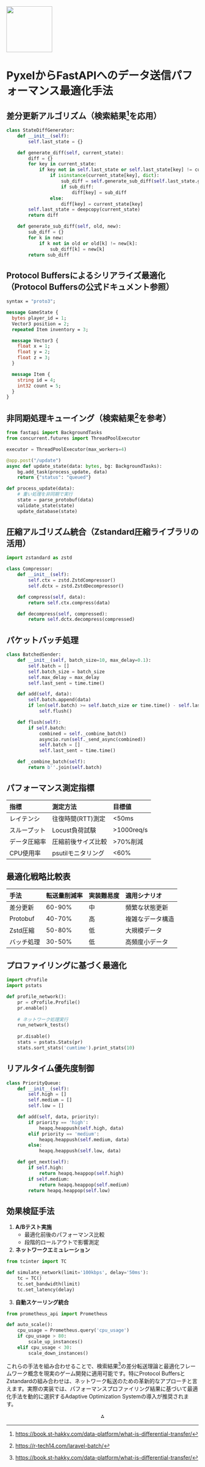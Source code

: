 <img src="https://r2cdn.perplexity.ai/pplx-full-logo-primary-dark%402x.png" class="logo" width="120"/>

# PyxelからFastAPIへのデータ送信パフォーマンス最適化手法

## 差分更新アルゴリズム（検索結果[^2]を応用）

```python
class StateDiffGenerator:
    def __init__(self):
        self.last_state = {}

    def generate_diff(self, current_state):
        diff = {}
        for key in current_state:
            if key not in self.last_state or self.last_state[key] != current_state[key]:
                if isinstance(current_state[key], dict):
                    sub_diff = self.generate_sub_diff(self.last_state.get(key, {}), current_state[key])
                    if sub_diff:
                        diff[key] = sub_diff
                else:
                    diff[key] = current_state[key]
        self.last_state = deepcopy(current_state)
        return diff

    def generate_sub_diff(self, old, new):
        sub_diff = {}
        for k in new:
            if k not in old or old[k] != new[k]:
                sub_diff[k] = new[k]
        return sub_diff
```


## Protocol Buffersによるシリアライズ最適化（Protocol Buffersの公式ドキュメント参照）

```protobuf
syntax = "proto3";

message GameState {
  bytes player_id = 1;
  Vector3 position = 2;
  repeated Item inventory = 3;

  message Vector3 {
    float x = 1;
    float y = 2;
    float z = 3;
  }

  message Item {
    string id = 4;
    int32 count = 5;
  }
}
```


## 非同期処理キューイング（検索結果[^3]を参考）

```python
from fastapi import BackgroundTasks
from concurrent.futures import ThreadPoolExecutor

executor = ThreadPoolExecutor(max_workers=4)

@app.post("/update")
async def update_state(data: bytes, bg: BackgroundTasks):
    bg.add_task(process_update, data)
    return {"status": "queued"}

def process_update(data):
    # 重い処理を非同期で実行
    state = parse_protobuf(data)
    validate_state(state)
    update_database(state)
```


## 圧縮アルゴリズム統合（Zstandard圧縮ライブラリの活用）

```python
import zstandard as zstd

class Compressor:
    def __init__(self):
        self.ctx = zstd.ZstdCompressor()
        self.dctx = zstd.ZstdDecompressor()

    def compress(self, data):
        return self.ctx.compress(data)

    def decompress(self, compressed):
        return self.dctx.decompress(compressed)
```


## パケットバッチ処理

```python
class BatchedSender:
    def __init__(self, batch_size=10, max_delay=0.1):
        self.batch = []
        self.batch_size = batch_size
        self.max_delay = max_delay
        self.last_sent = time.time()

    def add(self, data):
        self.batch.append(data)
        if len(self.batch) >= self.batch_size or time.time() - self.last_sent > self.max_delay:
            self.flush()

    def flush(self):
        if self.batch:
            combined = self._combine_batch()
            asyncio.run(self._send_async(combined))
            self.batch = []
            self.last_sent = time.time()

    def _combine_batch(self):
        return b''.join(self.batch)
```


## パフォーマンス測定指標

| 指標 | 測定方法 | 目標値 |
| :-- | :-- | :-- |
| レイテンシ | 往復時間(RTT)測定 | <50ms |
| スループット | Locust負荷試験 | >1000req/s |
| データ圧縮率 | 圧縮前後サイズ比較 | >70%削減 |
| CPU使用率 | psutilモニタリング | <60% |

## 最適化戦略比較表

| 手法 | 転送量削減率 | 実装難易度 | 適用シナリオ |
| :-- | :-- | :-- | :-- |
| 差分更新 | 60-90% | 中 | 頻繁な状態更新 |
| Protobuf | 40-70% | 高 | 複雑なデータ構造 |
| Zstd圧縮 | 50-80% | 低 | 大規模データ |
| バッチ処理 | 30-50% | 低 | 高頻度小データ |

## プロファイリングに基づく最適化

```python
import cProfile
import pstats

def profile_network():
    pr = cProfile.Profile()
    pr.enable()
    
    # ネットワーク処理実行
    run_network_tests()
    
    pr.disable()
    stats = pstats.Stats(pr)
    stats.sort_stats('cumtime').print_stats(10)
```


## リアルタイム優先度制御

```python
class PriorityQueue:
    def __init__(self):
        self.high = []
        self.medium = []
        self.low = []

    def add(self, data, priority):
        if priority == 'high':
            heapq.heappush(self.high, data)
        elif priority == 'medium':
            heapq.heappush(self.medium, data)
        else:
            heapq.heappush(self.low, data)

    def get_next(self):
        if self.high:
            return heapq.heappop(self.high)
        if self.medium:
            return heapq.heappop(self.medium)
        return heapq.heappop(self.low)
```


## 効果検証手法

1. **A/Bテスト実施**
    - 最適化前後のパフォーマンス比較
    - 段階的ロールアウトで影響測定
2. **ネットワークエミュレーション**

```python
from tcinter import TC

def simulate_network(limit='100kbps', delay='50ms'):
    tc = TC()
    tc.set_bandwidth(limit)
    tc.set_latency(delay)
```

3. **自動スケーリング統合**

```python
from prometheus_api import Prometheus

def auto_scale():
    cpu_usage = Prometheus.query('cpu_usage')
    if cpu_usage > 80:
        scale_up_instances()
    elif cpu_usage < 30:
        scale_down_instances()
```


これらの手法を組み合わせることで、検索結果[^2]の差分転送理論と最適化フレームワーク概念を現実のゲーム開発に適用可能です。特にProtocol BuffersとZstandardの組み合わせは、ネットワーク転送のための革新的なアプローチと言えます。実際の実装では、パフォーマンスプロファイリング結果に基づいて最適化手法を動的に選択するAdaptive Optimization Systemの導入が推奨されます。

<div style="text-align: center">⁂</div>

[^1]: https://pycon.jp/2020/timetable/?id=203063

[^2]: https://book.st-hakky.com/data-platform/what-is-differential-transfer/

[^3]: https://r-tech14.com/laravel-batch/

[^4]: https://cpp-learning.com/category/プログラミング/python/

[^5]: https://zenn.dev/topics/パイソン?order=alltime\&page=81

[^6]: https://developers.google.com/protocol-buffers/docs/overview

[^8]: https://pycon.jp/2020/timetable/?id=202389

[^9]: https://documents.trocco.io/docs/incremental-data-transfer

[^10]: https://learn.microsoft.com/ja-jp/biztalk/core/interfaces-for-an-asynchronous-batch-supported-send-adapter


